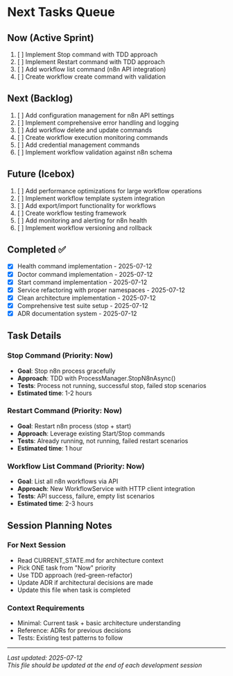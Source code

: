 # Next Tasks Queue

## Now (Active Sprint)
1. [ ] Implement Stop command with TDD approach
2. [ ] Implement Restart command with TDD approach  
3. [ ] Add workflow list command (n8n API integration)
4. [ ] Create workflow create command with validation

## Next (Backlog)
1. [ ] Add configuration management for n8n API settings
2. [ ] Implement comprehensive error handling and logging
3. [ ] Add workflow delete and update commands
4. [ ] Create workflow execution monitoring commands
5. [ ] Add credential management commands
6. [ ] Implement workflow validation against n8n schema

## Future (Icebox)
1. [ ] Add performance optimizations for large workflow operations
2. [ ] Implement workflow template system integration
3. [ ] Add export/import functionality for workflows
4. [ ] Create workflow testing framework
5. [ ] Add monitoring and alerting for n8n health
6. [ ] Implement workflow versioning and rollback

## Completed ✅
- [x] Health command implementation - 2025-07-12
- [x] Doctor command implementation - 2025-07-12  
- [x] Start command implementation - 2025-07-12
- [x] Service refactoring with proper namespaces - 2025-07-12
- [x] Clean architecture implementation - 2025-07-12
- [x] Comprehensive test suite setup - 2025-07-12
- [x] ADR documentation system - 2025-07-12

## Task Details

### Stop Command (Priority: Now)
- **Goal**: Stop n8n process gracefully
- **Approach**: TDD with ProcessManager.StopN8nAsync()
- **Tests**: Process not running, successful stop, failed stop scenarios
- **Estimated time**: 1-2 hours

### Restart Command (Priority: Now)  
- **Goal**: Restart n8n process (stop + start)
- **Approach**: Leverage existing Start/Stop commands
- **Tests**: Already running, not running, failed restart scenarios
- **Estimated time**: 1 hour

### Workflow List Command (Priority: Now)
- **Goal**: List all n8n workflows via API
- **Approach**: New WorkflowService with HTTP client integration
- **Tests**: API success, failure, empty list scenarios
- **Estimated time**: 2-3 hours

## Session Planning Notes

### For Next Session
- Read CURRENT_STATE.md for architecture context
- Pick ONE task from "Now" priority
- Use TDD approach (red-green-refactor)
- Update ADR if architectural decisions are made
- Update this file when task is completed

### Context Requirements
- Minimal: Current task + basic architecture understanding
- Reference: ADRs for previous decisions
- Tests: Existing test patterns to follow

---
*Last updated: 2025-07-12*  
*This file should be updated at the end of each development session*